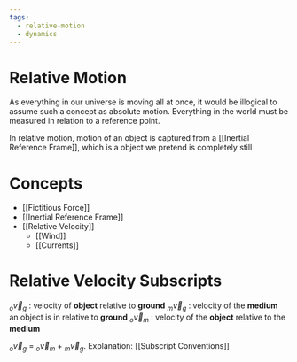 ```yaml
---
tags:
  - relative-motion
  - dynamics
---
```

# Relative Motion
As everything in our universe is moving all at once, it would be illogical to assume such a concept as absolute motion.
Everything in the world must be measured in relation to a reference point.

In relative motion, motion of an object is captured from a [[Inertial Reference Frame]], which is a object we pretend is completely still

# Concepts
- [[Fictitious Force]]
- [[Inertial Reference Frame]]
- [[Relative Velocity]]
	- [[Wind]]
	- [[Currents]]
# Relative Velocity Subscripts
$_{o}\overrightarrow v_{g}$ : velocity of **object** relative to **ground**
$_{m}\overrightarrow v_{g}$ : velocity of the **medium** an object is in relative to **ground**
$_{o}\overrightarrow v_{m}$ : velocity of the **object** relative to the **medium**

$_{o}\overrightarrow v_{g}$ = $_{o}\overrightarrow v_{m}$ + $_{m}\overrightarrow v_{g}$. Explanation: [[Subscript Conventions]]

